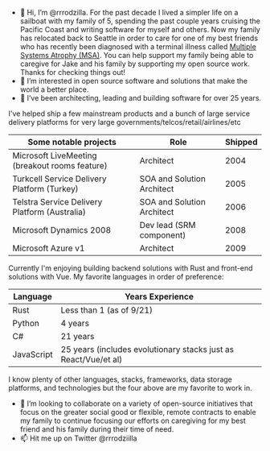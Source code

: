 - 👋 Hi, I’m @rrrodzilla.  For the past decade I lived a simpler life on a sailboat with my family of 5, spending the past couple years cruising the Pacific Coast and writing software for myself and others.  Now my family has relocated back to Seattle in order to care for one of my best friends who has recently been diagnosed with a terminal illness called [Multiple Systems Atrophy (MSA)](https://www.multiplesystematrophy.org/about-msa/).  You can help support my family being able to caregive for Jake and his family by supporting my open source work.  Thanks for checking things out!
- 👀 I’m interested in open source software and solutions that make the world a better place.
- 🌱 I’ve been architecting, leading and building software for over 25 years.

I've helped ship a few mainstream products and a bunch of large service delivery platforms for very large governments/telcos/retail/airlines/etc

Some notable projects | Role | Shipped
------------ | ------------- | -------------
Microsoft LiveMeeting (breakout rooms feature) | Architect | 2004
Turkcell Service Delivery Platform (Turkey) | SOA and Solution Architect | 2005
Telstra Service Delivery Platform (Australia) | SOA and Solution Architect | 2006
Microsoft Dynamics 2008 | Dev lead (SRM component) | 2008
Microsoft Azure v1 | Architect | 2009

Currently I'm enjoying building backend solutions with Rust and front-end solutions with Vue.  My favorite languages in order of preference:

Language | Years Experience
------------ | -------------
Rust | Less than 1 (as of 9/21)
Python | 4 years
C# | 21 years
JavaScript | 25 years (includes evolutionary stacks just as React/Vue/et al)

I know plenty of other languages, stacks, frameworks, data storage platforms, and technologies but the four above are my favorite to work in.

- 💞️ I’m looking to collaborate on a variety of open-source initiatives that focus on the greater social good or flexible, remote contracts to enable my family to continue focusing our efforts on caregiving for my best friend and his family during their time of need.
- 📫 Hit me up on Twitter @rrrodziilla

<!---
rrrodzilla/rrrodzilla is a ✨ special ✨ repository because its `README.md` (this file) appears on your GitHub profile.
You can click the Preview link to take a look at your changes.
--->
